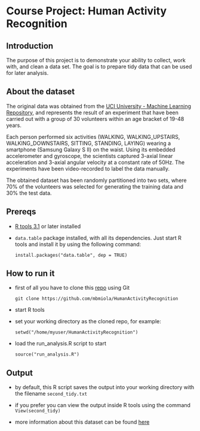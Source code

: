 Course Project: Human Activity Recognition
==========================================

Introduction
------------
The purpose of this project is to demonstrate your ability to collect, work with, and clean a data set. The goal is to prepare tidy data that can be used for later analysis. 


About the dataset
-----------------
The original data was obtained from the [UCI University - Machine Learning Repository](http://archive.ics.uci.edu/ml/datasets/Human+Activity+Recognition+Using+Smartphones), and represents the result of an experiment that have been carried out with a group of 30 volunteers within an age bracket of 19-48 years.

Each person performed six activities (WALKING, WALKING_UPSTAIRS, WALKING_DOWNSTAIRS, SITTING, STANDING, LAYING) wearing a smartphone (Samsung Galaxy S II) on the waist. Using its embedded accelerometer and gyroscope, the scientists captured 3-axial linear acceleration and 3-axial angular velocity at a constant rate of 50Hz. The experiments have been video-recorded to label the data manually.

The obtained dataset has been randomly partitioned into two sets, where 70% of the volunteers was selected for generating the training data and 30% the test data.


Prereqs
-------
  - [R tools 3.1](http://www.r-project.org/) or later installed
  - ```data.table``` package installed, with all its dependencies. Just start R tools and install it by using the following command:

  	```install.packages("data.table", dep = TRUE)```


How to run it
-------------
 - first of all you have to clone this [repo](https://github.com/mbmiola/HumanActivityRecognition) using Git

 	```git clone https://github.com/mbmiola/HumanActivityRecognition```

 - start R tools

 - set your working directory as the cloned repo, for example:

 	```setwd("/home/myuser/HumanActivityRecognition")```

 - load the run_analysis.R script to start

	```source("run_analysis.R")```


Output
------
 - by default, this R script saves the output into your working directory with the filename ```second_tidy.txt```

 - if you prefer you can view the output inside R tools using the command ```View(second_tidy)```

- more information about this dataset can be found [here](https://github.com/mbmiola/HumanActivityRecognition/blob/master/CodeBook.md)
